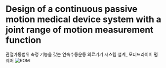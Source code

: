 # Design of a continuous passive motion medical device system with a joint range of motion measurement function
관절가동범위 측정 기능을 갖는 연속수동운동 의료기기 시스템 설계_ 모터드라이버 펌웨어
![ROM](https://github.com/user-attachments/assets/e8b0510a-4d0a-4ce6-9aa0-b1294ae71fc8)
